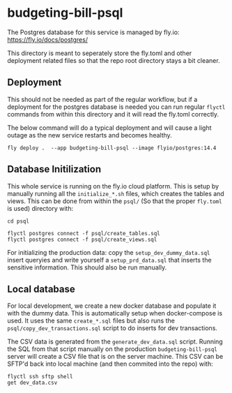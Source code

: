 # budgeting-bill-psql

The Postgres database for this service is managed by fly.io: https://fly.io/docs/postgres/

This directory is meant to seperately store the fly.toml and other deployment related files so that the repo root directory stays a bit cleaner.

## Deployment

This should not be needed as part of the regular workflow, but if a deployment for the postgres database is needed you can run regular `flyctl` commands from within this directory and it will read the fly.toml correctly.

The below command will do a typical deployment and will cause a light outage as the new service restarts and becomes healthy.

```
fly deploy .  --app budgeting-bill-psql --image flyio/postgres:14.4
```

## Database Initilization

This whole service is running on the fly.io cloud platform.
This is setup by manually running all the `initialize_*.sh` files, which creates the tables and views.
This can be done from within the `psql/` (So that the proper `fly.toml` is used) directory with:
```
cd psql

flyctl postgres connect -f psql/create_tables.sql
flyctl postgres connect -f psql/create_views.sql
```

For initializing the production data: copy the `setup_dev_dummy_data.sql` insert queryies and write yourself a `setup_prd_data.sql` that inserts the sensitive information.
This should also be run manually.

## Local database

For local development, we create a new docker database and populate it with the dummy data.
This is automatically setup when docker-compose is used.
It uses the same `create_*.sql` files but also runs the `psql/copy_dev_transactions.sql` script to do inserts for dev transactions.

The CSV data is generated from the `generate_dev_data.sql` script.
Running the SQL from that script manually on the production `budgeting-bill-psql` server will create a CSV file that is on the server machine.
This CSV can be SFTP'd back into local machine (and then commited into the repo) with:
```
flyctl ssh sftp shell
get dev_data.csv
```
